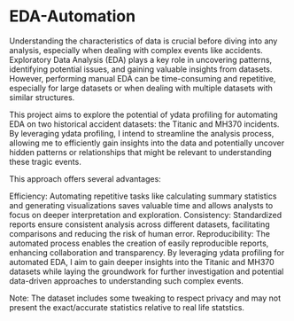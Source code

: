 # EDA-Automation


Understanding the characteristics of data is crucial before diving into any analysis, especially when dealing with complex events like accidents. Exploratory Data Analysis (EDA) plays a key role in uncovering patterns, identifying potential issues, and gaining valuable insights from datasets. However, performing manual EDA can be time-consuming and repetitive, especially for large datasets or when dealing with multiple datasets with similar structures.

This project aims to explore the potential of ydata profiling for automating EDA on two historical accident datasets: the Titanic and MH370 incidents. By leveraging ydata profiling, I intend to streamline the analysis process, allowing me to efficiently gain insights into the data and potentially uncover hidden patterns or relationships that might be relevant to understanding these tragic events.

This approach offers several advantages:

Efficiency: Automating repetitive tasks like calculating summary statistics and generating visualizations saves valuable time and allows analysts to focus on deeper interpretation and exploration.
Consistency: Standardized reports ensure consistent analysis across different datasets, facilitating comparisons and reducing the risk of human error.
Reproducibility: The automated process enables the creation of easily reproducible reports, enhancing collaboration and transparency.
By leveraging ydata profiling for automated EDA, I aim to gain deeper insights into the Titanic and MH370 datasets while laying the groundwork for further investigation and potential data-driven approaches to understanding such complex events.

Note: The dataset includes some tweaking to respect privacy and may not present the exact/accurate statistics relative to real life statstics.
